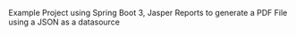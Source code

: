 Example Project using Spring Boot 3, Jasper Reports to generate a PDF File using a JSON as a datasource
